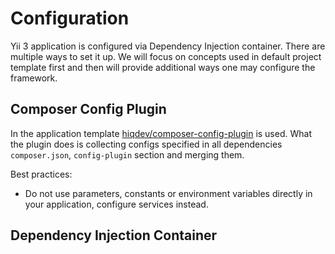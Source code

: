 # Configuration

Yii 3 application is configured via Dependency Injection container. There are multiple ways to set it up.
We will focus on concepts used in default project template first and then will provide additional ways one may
configure the framework.

## Composer Config Plugin

In the application template [hiqdev/composer-config-plugin](https://github.com/hiqdev/composer-config-plugin) is used.
What the plugin does is collecting configs specified in all dependencies `composer.json`, `config-plugin` section and
merging them.

Best practices:

- Do not use parameters, constants or environment variables directly in your application, configure services instead.

## Dependency Injection Container


